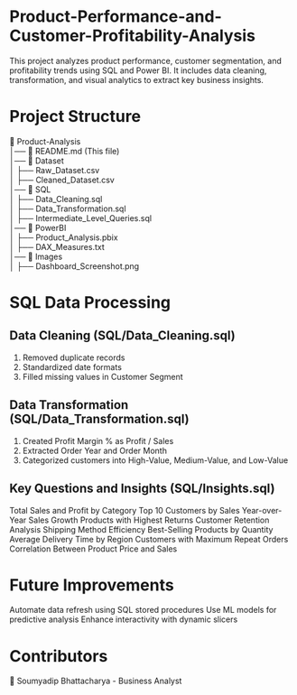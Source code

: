 # Product-Performance-and-Customer-Profitability-Analysis
This project analyzes product performance, customer segmentation, and profitability trends using SQL and Power BI. It includes data cleaning, transformation, and visual analytics to extract key business insights.

# Project Structure
📂 Product-Analysis  
│── 📜 README.md (This file)  
│── 📂 Dataset  
│   ├── Raw_Dataset.csv  
│   ├── Cleaned_Dataset.csv  
│── 📂 SQL  
│   ├── Data_Cleaning.sql  
│   ├── Data_Transformation.sql  
│   ├── Intermediate_Level_Queries.sql  
│── 📂 PowerBI  
│   ├── Product_Analysis.pbix  
│   ├── DAX_Measures.txt  
│── 📂 Images  
│   ├── Dashboard_Screenshot.png 

# SQL Data Processing
## Data Cleaning (SQL/Data_Cleaning.sql)
1. Removed duplicate records
2. Standardized date formats
3. Filled missing values in Customer Segment
## Data Transformation (SQL/Data_Transformation.sql)
1. Created Profit Margin % as Profit / Sales
2. Extracted Order Year and Order Month
3. Categorized customers into High-Value, Medium-Value, and Low-Value
## Key Questions and Insights (SQL/Insights.sql)
Total Sales and Profit by Category
Top 10 Customers by Sales
Year-over-Year Sales Growth
Products with Highest Returns
Customer Retention Analysis
Shipping Method Efficiency
Best-Selling Products by Quantity
Average Delivery Time by Region
Customers with Maximum Repeat Orders
Correlation Between Product Price and Sales

# Future Improvements
Automate data refresh using SQL stored procedures
Use ML models for predictive analysis
Enhance interactivity with dynamic slicers

# Contributors
👤 Soumyadip Bhattacharya - Business Analyst


